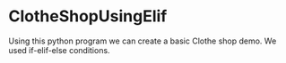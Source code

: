 # ClotheShopUsingElif
Using this python program we can create a basic Clothe shop demo. We used if-elif-else conditions.
